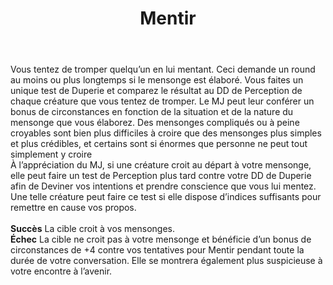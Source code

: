 ﻿---
title: Mentir
titleEn: Lie
id: ewwCglB7XOPLUz72
group: actions
---
<p><span id="ctl00_MainContent_DetailedOutput">Vous tentez de tromper quelqu’un en lui mentant. Ceci demande un round au moins ou plus longtemps si le mensonge est élaboré. Vous faites un unique test de Duperie et comparez le résultat au DD de Perception de chaque créature que vous tentez de tromper. Le MJ peut leur conférer un bonus de circonstances en fonction de la situation et de la nature du mensonge que vous élaborez. Des mensonges compliqués ou à peine croyables sont bien plus difficiles à croire que des mensonges plus simples et plus crédibles, et certains sont si énormes que personne ne peut tout simplement y croire<br>À l’appréciation du MJ, si une créature croit au départ à votre mensonge, elle peut faire un test de Perception plus tard contre votre DD de Duperie afin de Deviner vos intentions et prendre conscience que vous lui mentez. Une telle créature peut faire ce test si elle dispose d’indices suffisants pour remettre en cause vos propos.<br><br><strong>Succès</strong> La cible croit à vos mensonges.<br><strong>Échec</strong>  La cible ne croit pas à votre mensonge et bénéficie d’un bonus de circonstances de +4 contre vos tentatives pour Mentir pendant toute la durée de votre conversation. Elle se montrera également plus suspicieuse à votre encontre à l’avenir.&nbsp;</span></p>
